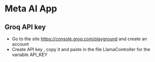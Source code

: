 # Meta AI App

## Groq API key
- Go to the site https://console.groq.com/playground and create an account
- Create API key , copy it and paste in the file LlamaController for the variable API_KEY
